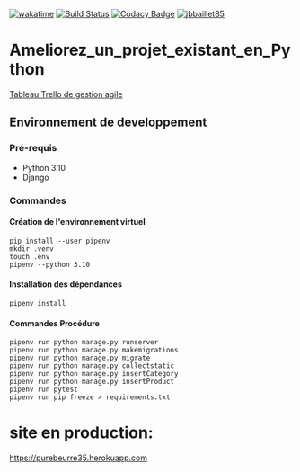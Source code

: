 [![wakatime](https://wakatime.com/badge/user/648b0556-0c0e-4e9d-b952-2bea950dabe6/project/3d7e5dd0-2dbf-4201-9c23-318c0a21e0c9.svg)](https://wakatime.com/badge/user/648b0556-0c0e-4e9d-b952-2bea950dabe6/project/3d7e5dd0-2dbf-4201-9c23-318c0a21e0c9)
[![Build Status](https://app.travis-ci.com/jbbaillet85/Ameliorez-un-projet-existant-en-Python.svg?branch=main)](https://app.travis-ci.com/jbbaillet85/Ameliorez-un-projet-existant-en-Python)
[![Codacy Badge](https://app.codacy.com/project/badge/Grade/7535f0577956403cbb2c9f4ea6f9a134)](https://www.codacy.com/gh/jbbaillet85/Ameliorez-un-projet-existant-en-Python/dashboard?utm_source=github.com&amp;utm_medium=referral&amp;utm_content=jbbaillet85/Ameliorez-un-projet-existant-en-Python&amp;utm_campaign=Badge_Grade)
[![jbbaillet85](https://circleci.com/gh/jbbaillet85/Ameliorez-un-projet-existant-en-Python.svg?style=svg)](https://app.circleci.com/pipelines/github/jbbaillet85/Ameliorez-un-projet-existant-en-Python)

# Ameliorez_un_projet_existant_en_Python

[Tableau Trello de gestion agile](https://trello.com/b/Cl1dNvgv/am%C3%A9liorer-en-projet-existant-en-python)

## Environnement de developpement

### Pré-requis

- Python 3.10
- Django

### Commandes
#### Création de l'environnement virtuel
```
pip install --user pipenv
mkdir .venv
touch .env
pipenv --python 3.10
```
#### Installation des dépendances
```
pipenv install
```
#### Commandes Procédure
```
pipenv run python manage.py runserver
pipenv run python manage.py makemigrations
pipenv run python manage.py migrate
pipenv run python manage.py collectstatic
pipenv run python manage.py insertCategory
pipenv run python manage.py insertProduct
pipenv run pytest
pipenv run pip freeze > requirements.txt
```
# site en production:
https://purebeurre35.herokuapp.com